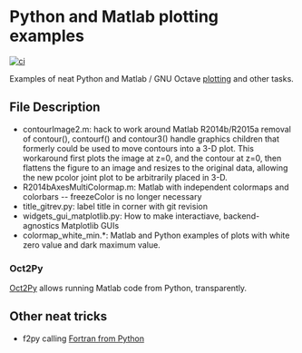 # Python and Matlab plotting examples

[![ci](https://github.com/scivision/python-matlab-examples/actions/workflows/ci.yml/badge.svg)](https://github.com/scivision/python-matlab-examples/actions/workflows/ci.yml)

Examples of neat Python and Matlab / GNU Octave
[plotting](./PlotExamples)
and other tasks.

## File Description

* contourImage2.m: hack to work around Matlab R2014b/R2015a removal of
  contour(), contourf() and contour3() handle graphics children that
  formerly could be used to move contours into a 3-D plot. This
  workaround first plots the image at z=0, and the contour at z=0,
  then flattens the figure to an image and resizes to the original
  data, allowing the new pcolor joint plot to be arbitrarily placed in 3-D.
* R2014bAxesMultiColormap.m: Matlab with independent colormaps and colorbars -- freezeColor is no longer necessary
* title_gitrev.py: label title in corner with git revision
* widgets_gui_matplotlib.py: How to make interactiave, backend-agnostics Matplotlib GUIs
* colormap_white_min.*: Matlab and Python examples of plots with white zero value and dark maximum value.

### Oct2Py

[Oct2Py](https://www.scivision.dev/run-matlab-code-from-python-oct2py)
allows running Matlab code from Python, transparently.

## Other neat tricks

* f2py calling [Fortran from Python](https://github.com/scivision/f2py-examples)
